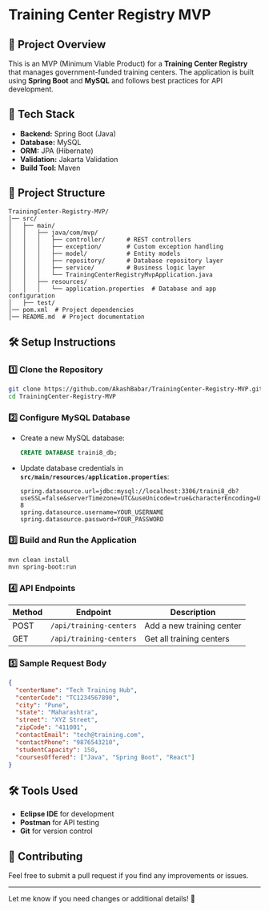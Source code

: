 # Training Center Registry MVP

## 📌 Project Overview
This is an MVP (Minimum Viable Product) for a **Training Center Registry** that manages government-funded training centers. The application is built using **Spring Boot** and **MySQL** and follows best practices for API development.

## 🚀 Tech Stack
- **Backend:** Spring Boot (Java)
- **Database:** MySQL
- **ORM:** JPA (Hibernate)
- **Validation:** Jakarta Validation
- **Build Tool:** Maven

## 💒 Project Structure
```
TrainingCenter-Registry-MVP/
│── src/
│   ├── main/
│   │   ├── java/com/mvp/
│   │   │   ├── controller/      # REST controllers
│   │   │   ├── exception/       # Custom exception handling
│   │   │   ├── model/           # Entity models
│   │   │   ├── repository/      # Database repository layer
│   │   │   ├── service/         # Business logic layer
│   │   │   └── TrainingCenterRegistryMvpApplication.java
│   │   ├── resources/
│   │   │   └── application.properties  # Database and app configuration
│   ├── test/
│── pom.xml  # Project dependencies
│── README.md  # Project documentation
```

## 🛠 Setup Instructions

### **1️⃣ Clone the Repository**
```sh
git clone https://github.com/AkashBabar/TrainingCenter-Registry-MVP.git
cd TrainingCenter-Registry-MVP
```

### **2️⃣ Configure MySQL Database**
- Create a new MySQL database:
  ```sql
  CREATE DATABASE traini8_db;
  ```
- Update database credentials in **`src/main/resources/application.properties`**:
  ```properties
  spring.datasource.url=jdbc:mysql://localhost:3306/traini8_db?useSSL=false&serverTimezone=UTC&useUnicode=true&characterEncoding=UTF-8
  spring.datasource.username=YOUR_USERNAME
  spring.datasource.password=YOUR_PASSWORD
  ```

### **3️⃣ Build and Run the Application**
```sh
mvn clean install
mvn spring-boot:run
```

### **4️⃣ API Endpoints**
| Method | Endpoint | Description |
|--------|----------|-------------|
| POST | `/api/training-centers` | Add a new training center |
| GET  | `/api/training-centers` | Get all training centers |

### **5️⃣ Sample Request Body**
```json
{
  "centerName": "Tech Training Hub",
  "centerCode": "TC1234567890",
  "city": "Pune",
  "state": "Maharashtra",
  "street": "XYZ Street",
  "zipCode": "411001",
  "contactEmail": "tech@training.com",
  "contactPhone": "9876543210",
  "studentCapacity": 150,
  "coursesOffered": ["Java", "Spring Boot", "React"]
}
```

## 🛠 Tools Used
- **Eclipse IDE** for development
- **Postman** for API testing
- **Git** for version control

## 🤝 Contributing
Feel free to submit a pull request if you find any improvements or issues.

---

Let me know if you need changes or additional details! 🚀

